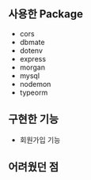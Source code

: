 ## 사용한 Package

- cors
- dbmate
- dotenv
- express
- morgan
- mysql
- nodemon
- typeorm

## 구현한 기능

- 회원가입 기능

## 어려웠던 점
